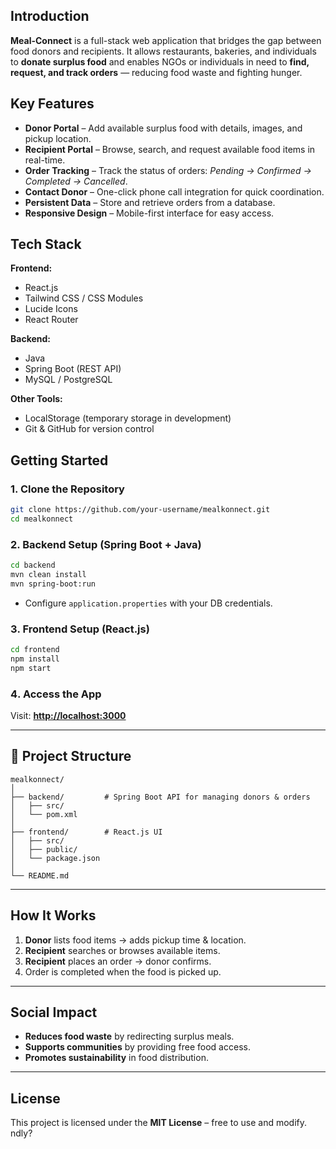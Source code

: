 ##  Introduction

**Meal-Connect** is a full-stack web application that bridges the gap between food donors and recipients.
It allows restaurants, bakeries, and individuals to **donate surplus food** and enables NGOs or individuals in need to **find, request, and track orders** — reducing food waste and fighting hunger.

##  Key Features

* **Donor Portal** – Add available surplus food with details, images, and pickup location.
* **Recipient Portal** – Browse, search, and request available food items in real-time.
* **Order Tracking** – Track the status of orders: *Pending → Confirmed → Completed → Cancelled*.
* **Contact Donor** – One-click phone call integration for quick coordination.
* **Persistent Data** – Store and retrieve orders from a database.
* **Responsive Design** – Mobile-first interface for easy access.

##  Tech Stack

**Frontend:**

* React.js
* Tailwind CSS / CSS Modules
* Lucide Icons
* React Router

**Backend:**

* Java
* Spring Boot (REST API)
* MySQL / PostgreSQL

**Other Tools:**

* LocalStorage (temporary storage in development)
* Git & GitHub for version control

##  Getting Started

### 1. Clone the Repository

```bash
git clone https://github.com/your-username/mealkonnect.git
cd mealkonnect
```

### 2️. Backend Setup (Spring Boot + Java)

```bash
cd backend
mvn clean install
mvn spring-boot:run
```

* Configure `application.properties` with your DB credentials.

### 3️. Frontend Setup (React.js)

```bash
cd frontend
npm install
npm start
```

### 4️. Access the App

Visit: **[http://localhost:3000](https://meal-connect-nine.vercel.app/)**

---

## 📂 Project Structure

```
mealkonnect/
│
├── backend/         # Spring Boot API for managing donors & orders
│   ├── src/
│   └── pom.xml
│
├── frontend/        # React.js UI
│   ├── src/
│   ├── public/
│   └── package.json
│
└── README.md
```

---

##  How It Works

1. **Donor** lists food items → adds pickup time & location.
2. **Recipient** searches or browses available items.
3. **Recipient** places an order → donor confirms.
4. Order is completed when the food is picked up.

---

##  Social Impact

* **Reduces food waste** by redirecting surplus meals.
* **Supports communities** by providing free food access.
* **Promotes sustainability** in food distribution.

---

##  License

This project is licensed under the **MIT License** – free to use and modify.
ndly?

